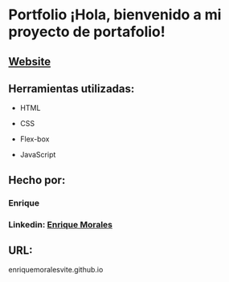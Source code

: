 # Portfolio ¡Hola, bienvenido a mi proyecto de portafolio!
## [Website](https://enriquemoralesvite.github.io/)
## Herramientas utilizadas:

* HTML

* CSS

* Flex-box

* JavaScript

## Hecho por:

### Enrique

### Linkedin: [Enrique Morales](https://www.linkedin.com/in/enriquemoralesv/)

## URL: 
enriquemoralesvite.github.io
